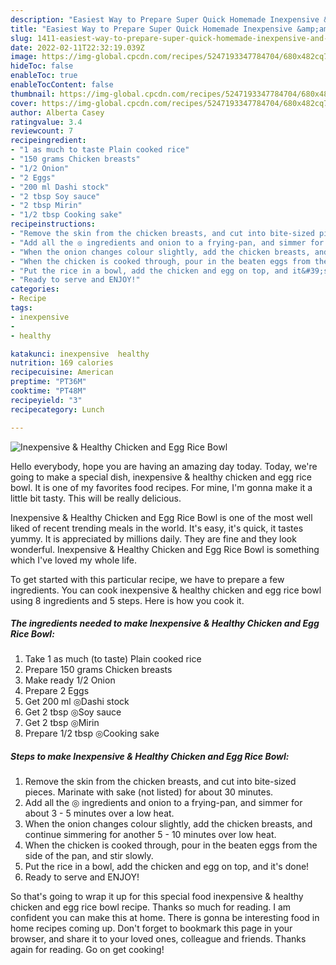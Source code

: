 ```yaml
---
description: "Easiest Way to Prepare Super Quick Homemade Inexpensive &amp;amp; Healthy Chicken and Egg Rice Bowl"
title: "Easiest Way to Prepare Super Quick Homemade Inexpensive &amp;amp; Healthy Chicken and Egg Rice Bowl"
slug: 1411-easiest-way-to-prepare-super-quick-homemade-inexpensive-and-amp-healthy-chicken-and-egg-rice-bowl
date: 2022-02-11T22:32:19.039Z
image: https://img-global.cpcdn.com/recipes/5247193347784704/680x482cq70/inexpensive-healthy-chicken-and-egg-rice-bowl-recipe-main-photo.jpg
hideToc: false
enableToc: true
enableTocContent: false
thumbnail: https://img-global.cpcdn.com/recipes/5247193347784704/680x482cq70/inexpensive-healthy-chicken-and-egg-rice-bowl-recipe-main-photo.jpg
cover: https://img-global.cpcdn.com/recipes/5247193347784704/680x482cq70/inexpensive-healthy-chicken-and-egg-rice-bowl-recipe-main-photo.jpg
author: Alberta Casey
ratingvalue: 3.4
reviewcount: 7
recipeingredient:
- "1 as much to taste Plain cooked rice"
- "150 grams Chicken breasts"
- "1/2 Onion"
- "2 Eggs"
- "200 ml Dashi stock"
- "2 tbsp Soy sauce"
- "2 tbsp Mirin"
- "1/2 tbsp Cooking sake"
recipeinstructions:
- "Remove the skin from the chicken breasts, and cut into bite-sized pieces. Marinate with sake (not listed) for about 30 minutes."
- "Add all the ◎ ingredients and onion to a frying-pan, and simmer for about 3 - 5 minutes over a low heat."
- "When the onion changes colour slightly, add the chicken breasts, and continue simmering for another 5 - 10 minutes over low heat."
- "When the chicken is cooked through, pour in the beaten eggs from the side of the pan, and stir slowly."
- "Put the rice in a bowl, add the chicken and egg on top, and it&#39;s done!"
- "Ready to serve and ENJOY!"
categories:
- Recipe
tags:
- inexpensive
- 
- healthy

katakunci: inexpensive  healthy 
nutrition: 169 calories
recipecuisine: American
preptime: "PT36M"
cooktime: "PT48M"
recipeyield: "3"
recipecategory: Lunch

---
```



![Inexpensive &amp; Healthy Chicken and Egg Rice Bowl](https://img-global.cpcdn.com/recipes/5247193347784704/680x482cq70/inexpensive-healthy-chicken-and-egg-rice-bowl-recipe-main-photo.jpg)

Hello everybody, hope you are having an amazing day today. Today, we're going to make a special dish, inexpensive &amp; healthy chicken and egg rice bowl. It is one of my favorites food recipes. For mine, I'm gonna make it a little bit tasty. This will be really delicious.

Inexpensive &amp; Healthy Chicken and Egg Rice Bowl is one of the most well liked of recent trending meals in the world. It's easy, it's quick, it tastes yummy. It is appreciated by millions daily. They are fine and they look wonderful. Inexpensive &amp; Healthy Chicken and Egg Rice Bowl is something which I've loved my whole life.




To get started with this particular recipe, we have to prepare a few ingredients. You can cook inexpensive &amp; healthy chicken and egg rice bowl using 8 ingredients and 5 steps. Here is how you cook it.

<!--inarticleads1-->

##### The ingredients needed to make Inexpensive &amp; Healthy Chicken and Egg Rice Bowl:

1. Take 1 as much (to taste) Plain cooked rice
1. Prepare 150 grams Chicken breasts
1. Make ready 1/2 Onion
1. Prepare 2 Eggs
1. Get 200 ml ◎Dashi stock
1. Get 2 tbsp ◎Soy sauce
1. Get 2 tbsp ◎Mirin
1. Prepare 1/2 tbsp ◎Cooking sake




<!--inarticleads2-->

##### Steps to make Inexpensive &amp; Healthy Chicken and Egg Rice Bowl:

1. Remove the skin from the chicken breasts, and cut into bite-sized pieces. Marinate with sake (not listed) for about 30 minutes.
1. Add all the ◎ ingredients and onion to a frying-pan, and simmer for about 3 - 5 minutes over a low heat.
1. When the onion changes colour slightly, add the chicken breasts, and continue simmering for another 5 - 10 minutes over low heat.
1. When the chicken is cooked through, pour in the beaten eggs from the side of the pan, and stir slowly.
1. Put the rice in a bowl, add the chicken and egg on top, and it&#39;s done!
1. Ready to serve and ENJOY!



So that's going to wrap it up for this special food inexpensive &amp; healthy chicken and egg rice bowl recipe. Thanks so much for reading. I am confident you can make this at home. There is gonna be interesting food in home recipes coming up. Don't forget to bookmark this page in your browser, and share it to your loved ones, colleague and friends. Thanks again for reading. Go on get cooking!
